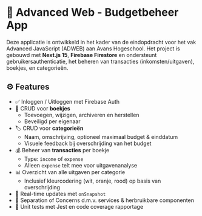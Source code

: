 # 💸 Advanced Web - Budgetbeheer App

Deze applicatie is ontwikkeld in het kader van de eindopdracht voor het vak Advanced JavaScript (ADWEB) aan Avans Hogeschool. Het project is gebouwd met **Next.js 15**, **Firebase Firestore** en ondersteunt gebruikersauthenticatie, het beheren van transacties (inkomsten/uitgaven), boekjes, en categorieën.

## ⚙️ Features

- ✅ Inloggen / Uitloggen met Firebase Auth
- 📖 CRUD voor **boekjes**
  - Toevoegen, wijzigen, archiveren en herstellen
  - Beveiligd per eigenaar
- 🏷️ CRUD voor **categorieën**
  - Naam, omschrijving, optioneel maximaal budget & einddatum
  - Visuele feedback bij overschrijding van het budget
- 💰 Beheer van **transacties** per boekje
  - Type: `income` of `expense`
  - Alleen `expense` telt mee voor uitgavenanalyse
- 📊 Overzicht van alle uitgaven per categorie
  - Inclusief kleurcodering (wit, oranje, rood) op basis van overschrijding
- 🔄 Real-time updates met `onSnapshot`
- 🔐 Separation of Concerns d.m.v. services & herbruikbare componenten
- 🧪 Unit tests met Jest en code coverage rapportage
